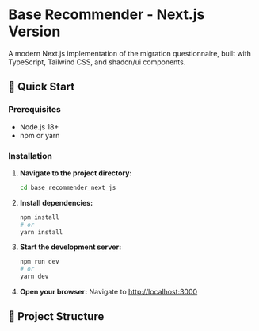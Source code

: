 # Base Recommender - Next.js Version

A modern Next.js implementation of the migration questionnaire, built with TypeScript, Tailwind CSS, and shadcn/ui components.

## 🚀 Quick Start

### Prerequisites
- Node.js 18+ 
- npm or yarn

### Installation

1. **Navigate to the project directory:**
   ```bash
   cd base_recommender_next_js
   ```

2. **Install dependencies:**
   ```bash
   npm install
   # or
   yarn install
   ```

3. **Start the development server:**
   ```bash
   npm run dev
   # or
   yarn dev
   ```

4. **Open your browser:**
   Navigate to [http://localhost:3000](http://localhost:3000)

## 📁 Project Structure 